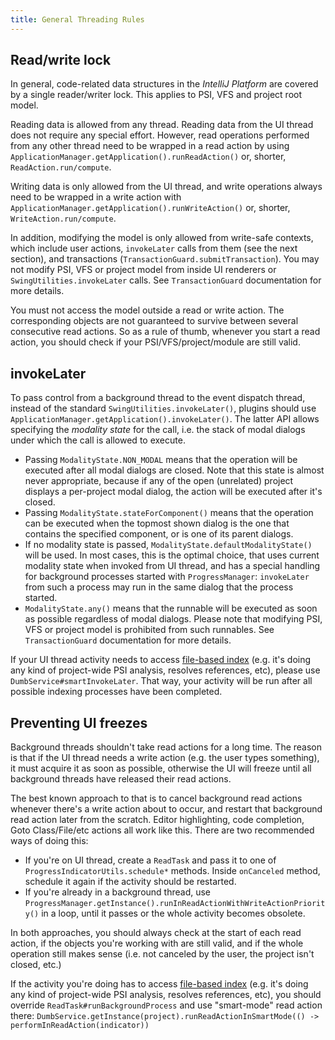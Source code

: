 ```yaml
---
title: General Threading Rules
---
```


## Read/write lock

In general, code-related data structures in the *IntelliJ Platform* are covered by a single reader/writer lock. This applies to PSI, VFS and project root model.

Reading data is allowed from any thread.  Reading data from the UI thread does not require any special effort. However, read operations performed from any other thread need to be wrapped in a read action by using `ApplicationManager.getApplication().runReadAction()` or, shorter, `ReadAction.run/compute`.

Writing data is only allowed from the UI thread, and write operations always need to be wrapped in a write action with `ApplicationManager.getApplication().runWriteAction()` or, shorter, `WriteAction.run/compute`.

In addition, modifying the model is only allowed from write-safe contexts, which include user actions, `invokeLater` calls from them (see the next section), and transactions (`TransactionGuard.submitTransaction`). You may not modify PSI, VFS or project model from inside UI renderers or `SwingUtilities.invokeLater` calls. See `TransactionGuard` documentation for more details.

You must not access the model outside a read or write action. The corresponding objects are not guaranteed to survive between several consecutive read actions. So as a rule of thumb, whenever you start a read action, you should check if your PSI/VFS/project/module are still valid.

## invokeLater

To pass control from a background thread to the event dispatch thread, instead of the standard `SwingUtilities.invokeLater()`, plugins should use `ApplicationManager.getApplication().invokeLater()`. The latter API allows specifying the _modality state_ for the call, i.e. the stack of modal dialogs under which the call is allowed to execute. 

* Passing `ModalityState.NON_MODAL` means that the operation will be executed after all modal dialogs are closed. Note that this state is almost never appropriate, because if any of the open (unrelated) project displays a per-project modal dialog, the action will be executed after it's closed. 
* Passing `ModalityState.stateForComponent()` means that the operation can be executed when the topmost shown dialog is the one that contains the specified component, or is one of its parent dialogs. 
* If no modality state is passed, `ModalityState.defaultModalityState()` will be used. In most cases, this is the optimal choice, that uses current modality state when invoked from UI thread, and has a special handling for background processes started with `ProgressManager`: `invokeLater` from such a process may run in the same dialog that the process started.
* `ModalityState.any()` means that the runnable will be executed as soon as possible regardless of modal dialogs. Please note that modifying PSI, VFS or project model is prohibited from such runnables. See `TransactionGuard` documentation for more details.

If your UI thread activity needs to access [file-based index](../indexing_and_psi_stubs.md) (e.g. it's doing any kind of project-wide PSI analysis, resolves references, etc), please use `DumbService#smartInvokeLater`. That way, your activity will be run after all possible indexing processes have been completed.

## Preventing UI freezes

Background threads shouldn't take read actions for a long time. The reason is that if the UI thread needs a write action (e.g. the user types something), it must acquire it as soon as possible, otherwise the UI will freeze until all background threads have released their read actions.

The best known approach to that is to cancel background read actions whenever there's a write action about to occur, and restart that background read action later from the scratch. Editor highlighting, code completion, Goto Class/File/etc actions all work like this. There are two recommended ways of doing this:

* If you're on UI thread, create a `ReadTask` and pass it to one of `ProgressIndicatorUtils.schedule*` methods. Inside `onCanceled` method, schedule it again if the activity should be restarted. 
* If you're already in a background thread, use `ProgressManager.getInstance().runInReadActionWithWriteActionPriority()` in a loop, until it passes or the whole activity becomes obsolete.

In both approaches, you should always check at the start of each read action, if the objects you're working with are still valid, and if the whole operation still makes sense (i.e. not canceled by the user, the project isn't closed, etc.)

If the activity you're doing has to access [file-based index](../indexing_and_psi_stubs.md) (e.g. it's doing any kind of project-wide PSI analysis, resolves references, etc), you should override `ReadTask#runBackgroundProcess` and use "smart-mode" read action there: `DumbService.getInstance(project).runReadActionInSmartMode(() -> performInReadAction(indicator))`
